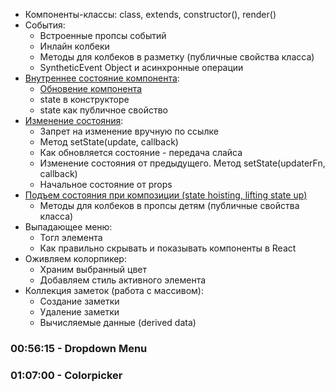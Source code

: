 - Компоненты-классы: class, extends, constructor(), render()
- События:
  - Встроенные пропсы событий
  - Инлайн колбеки
  - Методы для колбеков в разметку (публичные свойства класса)
  - SyntheticEvent Object и асинхронные операции
- [Внутреннее состояние компонента](http://fecore.net.ua/books/rq7s2k-react/lesson-03/images/class-component.jpg):
  - [Обновение компонента](http://fecore.net.ua/books/rq7s2k-react/lesson-03/images/reactivity.jpg)
  - state в конструкторе
  - state как публичное свойство
- [Изменение состояния](./state-update.png):
  - Запрет на изменение вручную по ссылке
  - Метод setState(update, callback)
  - Как обновляется состояние - передача слайса
  - Изменение состояния от предыдущего. Метод setState(updaterFn, callback)
  - Начальное состояние от props
- [Подъем состояния при композиции (state hoisting, lifting state up)](http://fecore.net.ua/books/rq7s2k-react/lesson-03/#%D0%BF%D0%BE%D0%B4%D1%8A%D0%B5%D0%BC-%D1%81%D0%BE%D1%81%D1%82%D0%BE%D1%8F%D0%BD%D0%B8%D1%8F-state-hoisting)
  - Методы для колбеков в пропсы детям (публичные свойства класса)
- Выпадающее меню:
  - Тогл элемента
  - Как правильно скрывать и показывать компоненты в React
- Оживляем колорпикер:
  - Храним выбранный цвет
  - Добавляем стиль активного элемента
- Коллекция заметок (работа с массивом):
  - Создание заметки
  - Удаление заметки
  - Вычисляемые данные (derived data)

### 00:56:15 - Dropdown Menu

### 01:07:00 - Colorpicker
